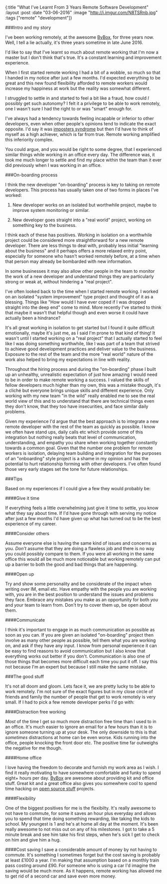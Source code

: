 {:title  "What I've Learnt From 3 Years Remote Software Development"
 :layout :post
 :date   "03-06-2016"
 :image  "http://i.imgur.com/N8TSRnb.jpg"
 :tags   ["remote" "development"]}

###Intro and my story

I've been working remotely, at the awesome [ByBox](http://www.bybox.com), for three years now. Well, I tell a lie actually, it's three years sometime in late June 2016.

I'd like to say that I've learnt so much about remote working that I'm now a master but I don't think that's true.
It's a constant learning and improvement experience.

When I first started remote working I had a bit of a wobble, so much so that I handed in my notice after just a few months.
I'd expected everything to be great and this new found flexibility afforded to remote workers would increase my happiness at work but the reality
was somewhat different.

I struggled to settle in and started to feel a bit like a fraud, how could *I* possibly get such autonomy?
I felt it a privilege to be able to work remotely, one I wasn't sure I had the right to or was "smart" enough for.

I've always had a tendency towards feeling incapable or inferior to other developers, even when other people's opinions tend to indicate the
exact opposite. I'd say it was [imposters syndrome](https://en.wikipedia.org/wiki/Impostor_syndrome) but then I'd have to think of myself
as a high achiever, which is far from true. Remote working amplified this inferiority complex.

You could argue, and you would be right to some degree, that I experienced similar things while working in an office every day.
The difference was, it took me much longer to settle and find my place within the team than it ever did previously when I was working in an office.

###On-boarding process

I think the new developer "on-boarding" process is key to taking on remote developers. This process has usually taken one of two forms in places I've worked:

1. New developer works on an isolated but worthwhile project, maybe to improve system monitoring or similar.

2. New developer goes straight into a "real world" project, working on something key to the business.

I think each of these has positives. Working in isolation on a worthwhile project could be considered more straightforward for a new remote developer. There are less things to deal with, probably less initial "learning about the business" and it perhaps offers a more relaxed entry point, especially for someone who hasn't worked remotely before, at a time when that person may already be bombarded with new information.

In some businesses it may also allow other people in the team to monitor the work of a new developer and understand things they are particularly strong or weak at, without hindering a "real project".

I've often looked back to the time when I started remote working. I worked on an isolated "system improvement" type project and thought of it as a blessing.
Things like "How would I have ever coped if I was dropped straight into the deep end" come to mind. More recently I've started to think that maybe it wasn't that
helpful though and even worse it could have actually been a hindrance?

It's all great working in isolation to get started but I found it quite difficult emotionally, maybe it's just me, as I said I'm prone to that kind of thing! It wasn't until I started working on a "real project" that I actually started to feel like I was doing something worthwhile, like I was part of a team that strived to achieve good development practices and deliver value to the business. Exposure to the rest of the team and the more "real world" nature of the work also helped to bring my expectations in line with reality.

Throughout the hiring process and during the "on-boarding" phase I built up an unhealthy, unrealistic expectation of just how amazing I
would need to be in order to make remote working a success. I valued the skills of fellow developers much higher than my own, this was a mistake though, it's
a cliché but everyone brings unique skills and different experience. Only working with my new team "in the wild" really enabled me to see the
real world view of this and to understand that there are technical things even they don't know, that they too have insecurities, and face similar daily problems.

Given my experience I'd argue that the best approach is to integrate a new remote developer with the rest of the team as quickly as possible. I know we often have stand ups, daily calls etc which provide some of this integration but nothing really beats that level of communication, understanding, and empathy you share when working together constantly towards a common goal. Given that the number one problem for remote workers is isolation, delaying team building and integration for the purposes of an "onboarding" style project is a shame in my opinion and has the potential to hurt relationship forming with other developers. I've often found those very early stages set the tone for future relationships.

###Tips

Based on my experiences if I could give a few they would probably be:

####Give it time

If everything feels a little overwhelming just give it time to settle, you know what they say about time. If I'd have gone through with serving my notice after just a few months I'd have given up what has turned out to be the best experience of my career.

####Consider others

Assume everyone else is having the same kind of issues and concerns as you. *Don't* assume that they are doing a flawless job and there is no way you could possibly compare to them. If you were all working in the same office this would all be much more noticeable but working remotely can put up a barrier to both the good and bad things that are happening.

####Open up

Try and show some personality and be considerate of the impact when writing over IM, email etc.
Have empathy with the people you are working with, you are in the best position to understand the issues and problems they face.
Embrace any mistakes you make as an opportunity for both *you* and *your* team to learn from. Don't try to cover them up, be open about them.

####Communicate

I think it's important to engage in as much communication as possible as soon as you can.
If you are given an isolated "on-boarding" project then involve as many other people as possible, tell them what you are working on, and ask if they have any input.
I know from personal experience it can be easy to find reasons to avoid communication but I also know that everything works out better if you don't.
Communication is also one of those things that becomes more difficult each time you put it off. I say this not because I'm an expert but because I still make the same mistake.

###The good stuff

It's not all doom and gloom. Lets face it, we are pretty lucky to be able to work remotely. I'm not sure of the exact figures but in my close circle of friends and family
the number of people that get to work remotely is very small. If I had to pick a few remote developer perks I'd go with:

####Distraction free working

*Most* of the time I get so much more distraction free time than I used to in an office. It's much easier to ignore an email for a few hours than it is to
ignore someone turning up at your desk. The only downside to this is that *sometimes* distractions at home can be even worse. Kids running into the office, people knocking the front door etc.
The positive time far outweighs the negative for me though.

####Home office

I love having the freedom to decorate and furnish my work area as I wish. I find it really motivating to have somewhere comfortable and funky to spend eight+
hours per day.
[ByBox](http://www.bybox.com) are awesome about providing kit and office stuff.
Great kit and a great office also gives you somewhere cool to spend time hacking on [open source stuff](https://github.com/markwoodhall/clova) projects.

####Flexibility

One of the biggest positives for me is the flexibilty. It's really awesome to not have to commute, for some it saves an hour plus everyday and allows you to spend that
time doing something rewarding, like taking the kids to school. My youngest is 1 and he's at home all day at the moment. It's been really awesome to not miss out on
any of his milestones. I got to take a 5 minute break and see him take his first steps, when he's sick I get to check on him and give him a hug.

####Cost saving
I save a considerable amount of money by not having to commute. It's something I sometimes forget but the cost saving is probably at least £1000 a year. I'm making that assumption
 based on a monthly train pass costing around £90. For someone who is using a car I'd imagine the saving would be much more. As it happens, remote working has allowed
 me to get rid of a second car and save even more money.

